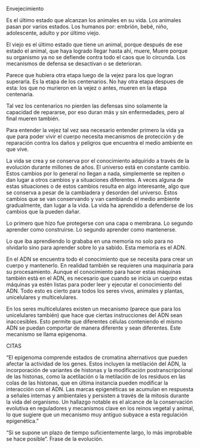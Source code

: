 Envejecimiento

Es el último estado que alcanzan los animales en su vida. Los animales pasan por varios estados. Los humanos por: embrión, bebé, niño, adolescente, adulto y por último viejo.

El viejo es el último estado que tiene un animal, porque después de ese estado el animal, que haya logrado llegar hasta ahí, muere, Muere porque su organismo ya no se defiende contra todo el caos que lo circunda. Los mecanismos de defensa se desactivan o se deterioran.

Parece que hubiera otra etapa luego de la vejez para los que logran superarla. Es la etapa de los centenarios. No hay otra etapa despues de esta: los que no murieron en la vejez o antes, mueren en la etapa centenaria. 

Tal vez los centenarios no pierden las defensas sino solamente la capacidad de repararse, por eso duran más y sin enfermedades, pero al final mueren también.

Para entender la vejez tal vez sea necesario entender primero la vida ya que para poder vivir el cuerpo necesita mecanismos de protección y de reparación contra los daños y peligros que encuentra el medio ambiente en que vive. 

La vida se crea y se conserva por el conocimiento adquirido a través de la evolución durante millones de años. El universo está en constante cambio. Estos cambios por lo general no llegan a nada, simplemente se repiten o dan lugar a otros cambios y a situaciones diferentes. A veces alguna de estas situaciones o de estos cambios resulta en algo interesante, algo que se conserva a pesar de la cambiadera y desorden del universo. Estos cambios que se van conservando y van cambiando el medio ambiente gradualmente, dan lugar a la vida. La vida ha aprendido a defenderse de los cambios que la pueden dañar. 

Lo primero que hizo fue protegerse con una capa o membrana. Lo segundo aprender como construirse. Lo segundo aprender como mantenerse.

Lo que iba aprendiendo lo grababa en una memoria no solo para no olvidarlo sino para aprender sobre lo ya sabido. Esta memoria es el ADN.

En el ADN se encuentra todo el conocimiento que se necesita para crear un cuerpo y mantenerlo. En realidad también se requieren una maquinaria para su procesamiento. Aunque el conocimiento para hacer estas máquinas también está en el ADN, es necesario que cuando se inicia un cuerpo estas máquinas ya estén listas para poder leer y ejecutar el conocimiento del ADN.
Todo esto es cierto para todos los seres vivos, animales y plantas, unicelulares y multicelulares.

En los seres multicelulares existen un mecanismo (parece que para los unicelulares también) que hace que ciertas instrucciones del ADN sean inaccesibles. Esto permite que diferentes células conteniendo el mismo ADN se puedan comportar de manera diferente y sean diferentes. Este mecanismo se llama epigenoma.



CITAS

“El epigenoma comprende estados de cromatina alternativos que pueden afectar la actividad de los genes. Estos incluyen la metilación del ADN, la incorporación de variantes de histonas y la modificación postranscripcional de las histonas, como la acetilación o la metilación de los residuos en las colas de las histonas, que en última instancia pueden modificar la interacción con el ADN. Las marcas epigenéticas se acumulan en respuesta a señales internas y ambientales y persisten a través de la mitosis durante la vida del organismo. Un hallazgo notable es el alcance de la conservación evolutiva en reguladores y mecanismos clave en los reinos vegetal y animal, lo que sugiere que un mecanismo muy antiguo subyace a esta regulación epigenética.”

 “Si se supone un plazo de tiempo suficientemente largo, lo más improbable se hace posible”. Frase de la evolución.

 

